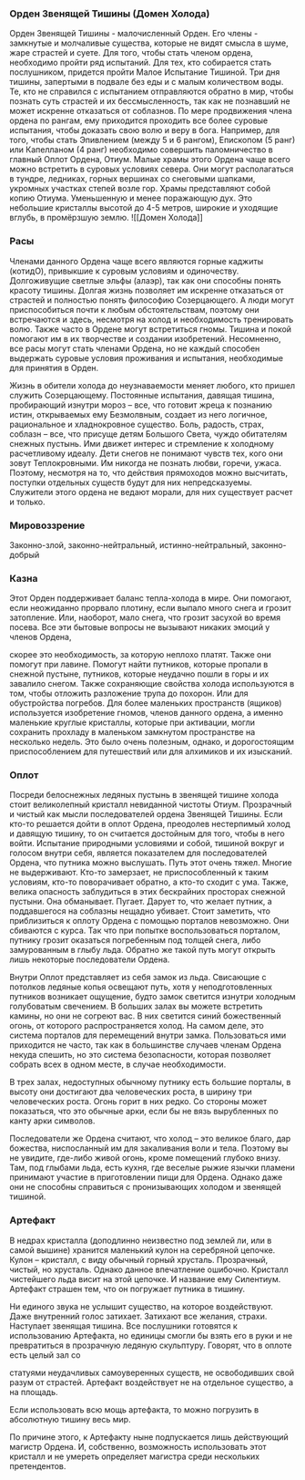 ### Орден Звенящей Тишины (Домен Холода)

Орден Звенящей Тишины - малочисленный Орден. Его члены - замкнутые и молчаливые существа, которые не видят смысла в шуме, жаре страстей и суете. Для того, чтобы стать членом ордена, необходимо пройти ряд испытаний. Для тех, кто собирается стать послушником, придется пройти Малое Испытание Тишиной. Три дня тишины, запертыми в подвале без еды и с малым количеством воды. Те, кто не справился с испытанием отправляются обратно в мир, чтобы познать суть страстей и их бессмысленность, так как не познавший не может искренне отказаться от соблазнов. По мере продвижения члена ордена по рангам, ему приходится проходить все более суровые испытания, чтобы доказать свою волю и веру в бога. Например, для того, чтобы стать Эпивлением (между 5 и 6 рангом), Епископом (5 ранг) или Капелланом (4 ранг) необходимо совершить паломничество в главный Оплот Ордена, Отиум. Малые храмы этого Ордена чаще всего можно встретить в суровых условиях севера. Они могут располагаться в тундре, ледниках, горных вершинах со снеговыми шапками, укромных участках степей возле гор. Храмы представляют собой копию Отиума. Уменьшенную и менее поражающую дух. Это небольшие кристаллы высотой до 4-5 метров, широкие и уходящие вглубь, в промёрзшую землю.
![[Домен Холода]]

### Расы

Членами данного Ордена чаще всего являются горные каджиты (котидО), привыкшие к суровым условиям и одиночеству. Долгоживущие светлые эльфы (алаэр), так как они способны понять красоту тишины. Долгая жизнь позволяет им искренне отказаться от страстей и полностью понять философию Созерцающего. А люди могут приспособиться почти к любым обстоятельствам, поэтому они встречаются и здесь, несмотря на холод и необходимость тренировать волю. Также часто в Ордене могут встретиться гномы. Тишина и покой помогают им в их творчестве и создании изобретений. Несомненно, все расы могут стать членами Ордена, но не каждый способен выдержать суровые условия проживания и испытания, необходимые для принятия в Орден.

Жизнь в обители холода до неузнаваемости меняет любого, кто пришел служить Созерцающему. Постоянные испытания, давящая тишина, пробирающий изнутри мороз – все, что готовит жреца к познанию истин, открываемых ему Безмолвным, создает из него логичное, рациональное и хладнокровное существо. Боль, радость, страх, соблазн – все, что присуще детям Большого Света, чуждо обитателям снежных пустынь. Ими движет интерес и стремление к холодному расчетливому идеалу. Дети снегов не понимают чувств тех, кого они зовут Теплокровными. Им никогда не познать любви, горечи, ужаса. Поэтому, несмотря на то, что действия прямоходов можно высчитать, поступки отдельных существ будут для них непредсказуемы. Служители этого ордена не ведают морали, для них существует расчет и только.

### Мировоззрение

Законно-злой, законно-нейтральный, истинно-нейтральный, законно-добрый

### Казна

Этот Орден поддерживает баланс тепла-холода в мире. Они помогают, если неожиданно прорвало плотину, если выпало много снега и грозит затопление. Или, наоборот, мало снега, что грозит засухой во время посева. Все эти бытовые вопросы не вызывают никаких эмоций у членов Ордена,

скорее это необходимость, за которую неплохо платят. Также они помогут при лавине. Помогут найти путников, которые пропали в снежной пустыне, путников, которые неудачно пошли в горы и их завалило снегом. Также сохраняющие свойства холода используются в том, чтобы отложить разложение трупа до похорон. Или для обустройства погребов. Для более маленьких пространств (ящиков) используется изобретение гномов, членов данного ордена, а именно маленькие круглые кристаллы, которые при активации, могли сохранить прохладу в маленьком замкнутом пространстве на несколько недель. Это было очень полезным, однако, и дорогостоящим приспособлением для путешествий или для алхимиков и их изысканий.

### Оплот

Посреди белоснежных ледяных пустынь в звенящей тишине холода стоит великолепный кристалл невиданной чистоты Отиум. Прозрачный и чистый как мысли последователей ордена Звенящей Тишины. Если кто-то решается дойти в оплот Ордена, преодолев нестерпимый холод и давящую тишину, то он считается достойным для того, чтобы в него войти. Испытание природными условиями и собой, тишиной вокруг и голосом внутри себя, является показателем для последователей Ордена, что путника можно выслушать. Путь этот очень тяжел. Многие не выдерживают. Кто-то замерзает, не приспособленный к таким условиям, кто-то поворачивает обратно, а кто-то сходит с ума. Также, велика опасность заблудиться в этих бескрайних просторах снежной пустыни. Она обманывает. Пугает. Дарует то, что желает путник, а поддавшегося на соблазны нещадно убивает. Стоит заметить, что приблизиться к оплоту Ордена с помощью порталов невозможно. Они сбиваются с курса. Так что при попытке воспользоваться порталом, путнику грозит оказаться погребенным под толщей снега, либо замурованным в глыбу льда. Обратно же такой путь могут открыть лишь некоторые последователи Ордена.

Внутри Оплот представляет из себя замок из льда. Свисающие с потолков ледяные копья освещают путь, хотя у неподготовленных путников возникает ощущение, будто замок светится изнутри холодным голубоватым свечением. В больших залах вы можете встретить камины, но они не согреют вас. В них светится синий божественный огонь, от которого распространяется холод. На самом деле, это система порталов для перемещений внутри замка. Пользоваться ими приходится не часто, так как в большинстве случаев членам Ордена некуда спешить, но это система безопасности, которая позволяет собрать всех в одном месте, в случае необходимости.

В трех залах, недоступных обычному путнику есть большие порталы, в высоту они достигают два человеческих роста, в ширину три человеческих роста. Огонь горит в них редко. Со стороны может показаться, что это обычные арки, если бы не вязь вырубленных по канту арки символов.

Последователи же Ордена считают, что холод – это великое благо, дар божества, ниспосланный им для закаливания воли и тела. Поэтому вы не увидите, где-либо живой огонь, кроме помещений глубоко внизу. Там, под глыбами льда, есть кухня, где веселые рыжие язычки пламени принимают участие в приготовлении пищи для Ордена. Однако даже они не способны справиться с пронизывающих холодом и звенящей тишиной.

### Артефакт

В недрах кристалла (доподлинно неизвестно под землей ли, или в самой вышине) хранится маленький кулон на серебряной цепочке. Кулон – кристалл, с виду обычный горный хрусталь. Прозрачный, чистый, но хрусталь. Однако данное впечатление ошибочно. Кристалл чистейшего льда висит на этой цепочке. И название ему Силентиум. Артефакт страшен тем, что он погружает путника в тишину.

Ни единого звука не услышит существо, на которое воздействуют. Даже внутренний голос затихает. Затихают все желания, страхи. Наступает звенящая тишина. Все послушники готовятся к использованию Артефакта, но единицы смогли бы взять его в руки и не превратиться в прозрачную ледяную скульптуру. Говорят, что в оплоте есть целый зал со

статуями неудачливых самоуверенных существ, не освободивших свой разум от страстей. Артефакт воздействует не на отдельное существо, а на площадь.

Если использовать всю мощь артефакта, то можно погрузить в абсолютную тишину весь мир.

По причине этого, к Артефакту ныне подпускается лишь действующий магистр Ордена. И, собственно, возможность использовать этот кристалл и не умереть определяет магистра среди нескольких претендентов.